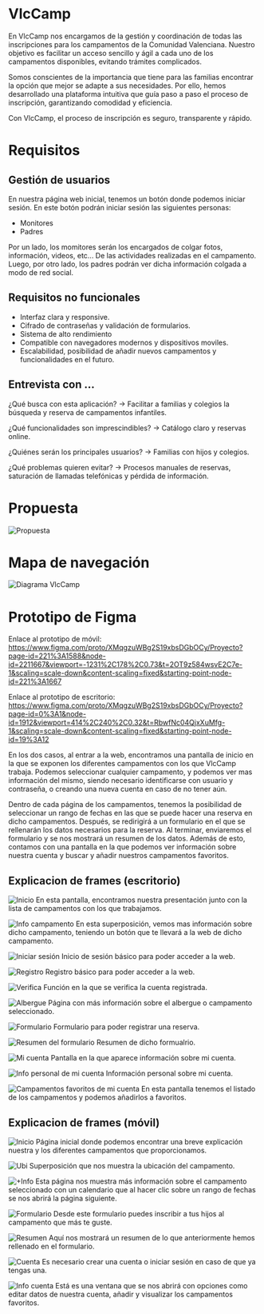 # VlcCamp
En VlcCamp nos encargamos de la gestión y coordinación de todas las inscripciones para los campamentos de la Comunidad Valenciana. Nuestro objetivo es facilitar un acceso sencillo y ágil a cada uno de los campamentos disponibles, evitando trámites complicados.

Somos conscientes de la importancia que tiene para las familias encontrar la opción que mejor se adapte a sus necesidades. Por ello, hemos desarrollado una plataforma intuitiva que guía paso a paso el proceso de inscripción, garantizando comodidad y eficiencia.

Con VlcCamp, el proceso de inscripción es seguro, transparente y rápido.

# Requisitos

## Gestión de usuarios

En nuestra página web inicial, tenemos un botón donde podemos iniciar sesión. En este botón podrán iniciar sesión las siguientes personas:
- Monitores
- Padres

Por un lado, los momitores serán los encargados de colgar fotos, información, videos, etc... De las actividades realizadas en el campamento. Luego, por otro lado, los padres podrán ver dicha información colgada a modo de red social.

## Requisitos no funcionales

- Interfaz clara y responsive.
- Cifrado de contraseñas y validación de formularios.
- Sistema de alto rendimiento
- Compatible con navegadores modernos y dispositivos moviles.
- Escalabilidad, posibilidad de añadir nuevos campamentos y funcionalidades en el futuro.

## Entrevista con ...

¿Qué busca con esta aplicación? → Facilitar a familias y colegios la búsqueda y reserva de campamentos infantiles.

¿Qué funcionalidades son imprescindibles? → Catálogo claro y reservas online.

¿Quiénes serán los principales usuarios? → Familias con hijos y colegios.

¿Qué problemas quieren evitar? → Procesos manuales de reservas, saturación de llamadas telefónicas y pérdida de información.

# Propuesta
![Propuesta](./prototipo.jpeg)

# Mapa de navegación

![Diagrama VlcCamp](./VlcCampDiagrama.drawio.png)

# Prototipo de Figma

Enlace al prototipo de móvil: https://www.figma.com/proto/XMqgzuWBg2S19xbsDGbOCy/Proyecto?page-id=221%3A1588&node-id=2211667&viewport=-1231%2C178%2C0.73&t=2OT9z584wsvE2C7e-1&scaling=scale-down&content-scaling=fixed&starting-point-node-id=221%3A1667

Enlace al prototipo de escritorio: https://www.figma.com/proto/XMqgzuWBg2S19xbsDGbOCy/Proyecto?page-id=0%3A1&node-id=1912&viewport=414%2C240%2C0.32&t=RbwfNc04QjxXuMfg-1&scaling=scale-down&content-scaling=fixed&starting-point-node-id=19%3A12

En los dos casos, al entrar a la web, encontramos una pantalla de inicio en la que se exponen los diferentes campamentos con los que VlcCamp trabaja. Podemos seleccionar cualquier campamento, y podemos ver mas información del mismo, siendo necesario identificarse con usuario y contraseña, o creando una nueva cuenta en caso de no tener aún.

Dentro de cada página de los campamentos, tenemos la posibilidad de seleccionar un rango de fechas en las que se puede hacer una reserva en dicho campamentos. Después, se redirigirá a un formulario en el que se rellenarán los datos necesarios para la reserva. Al terminar, enviaremos el formulario y se nos mostrará un resumen de los datos.
Además de esto, contamos con una pantalla en la que podemos ver información sobre nuestra cuenta y buscar y añadir nuestros campamentos favoritos. 

## Explicacion de frames (escritorio)

![Inicio](./figmaEscritorio/inicio.png) 
En esta pantalla, encontramos nuestra presentación junto con la lista de campamentos con los que trabajamos.

![Info campamento](./figmaEscritorio/info-camp.png) 
En esta superposición, vemos mas información sobre dicho campamento, teniendo un botón que te llevará a la web de dicho campamento.

![Iniciar sesión](./figmaEscritorio/iniciar-sesion.png) 
Inicio de sesión básico para poder acceder a la web.

![Registro](./figmaEscritorio/crear-cuenta.png) 
Registro básico para poder acceder a la web.

![Verifica](./figmaEscritorio/verifica.png) 
Función en la que se verifica la cuenta registrada.

![Albergue](./figmaEscritorio/albuergue.png) 
Página con más información sobre el albergue o campamento seleccionado.

![Formulario](./figmaEscritorio/formulario.png) 
Formulario para poder registrar una reserva.

![Resumen del formulario](./figmaEscritorio/resumen.png) 
Resumen de dicho formualrio.

![Mi cuenta](./figmaEscritorio/mi-cuenta.png) 
Pantalla en la que aparece información sobre mi cuenta. 

![Info personal de mi cuenta](./figmaEscritorio/info-personal-mi-cuenta.png) 
Información personal sobre mi cuenta.

![Campamentos favoritos de mi cuenta](./figmaEscritorio/campamentos-fav-mi-cuenta) 
En esta pantalla tenemos el listado de los campamentos y podemos añadirlos a favoritos. 

## Explicacion de frames (móvil)

![Inicio](./figmaMovil/inicio.png) 
Página inicial donde podemos encontrar una breve explicación nuestra y los diferentes campamentos que proporcionamos.

![Ubi](./figmaMovil/ubi.png) 
Superposición que nos muestra la ubicación del campamento.

![+Info](./figmaMovil/masInfo.png) 
Esta página nos muestra más información sobre el campamento seleccionado con un calendario que al hacer clic sobre un rango de fechas se nos abrirá la página siguiente.

![Formulario](./figmaMovil/form.png) 
Desde este formulario puedes inscribir a tus hijos al campamento que más te guste.

![Resumen](./figmaMovil/resumen.png) 
Aquí nos mostrará un resumen de lo que anteriormente hemos rellenado en el formulario.

![Cuenta](./figmaMovil/cuenta.png) 
Es necesario crear una cuenta o iniciar sesión en caso de que ya tengas una.

![Info cuenta](./figmaMovil/infoCuenta.png) 
Está es una ventana que se nos abrirá con opciones como editar datos de nuestra cuenta, añadir y visualizar los campamentos favoritos.

